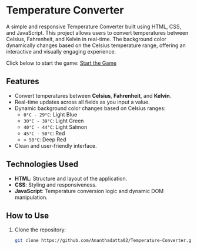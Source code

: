 # Temperature Converter

A simple and responsive Temperature Converter built using HTML, CSS, and JavaScript. This project allows users to convert temperatures between Celsius, Fahrenheit, and Kelvin in real-time. The background color dynamically changes based on the Celsius temperature range, offering an interactive and visually engaging experience.

Click below to start the game:
[Start the Game](https://ananthadatta02.github.io/Temperature-Converter/temperatureConverter.html)

## Features

- Convert temperatures between **Celsius**, **Fahrenheit**, and **Kelvin**.
- Real-time updates across all fields as you input a value.
- Dynamic background color changes based on Celsius ranges:
  - `0°C - 29°C`: Light Blue
  - `30°C - 39°C`: Light Green
  - `40°C - 44°C`: Light Salmon
  - `45°C - 50°C`: Red
  - `> 50°C`: Deep Red
- Clean and user-friendly interface.

## Technologies Used

- **HTML**: Structure and layout of the application.
- **CSS**: Styling and responsiveness.
- **JavaScript**: Temperature conversion logic and dynamic DOM manipulation.

## How to Use

1. Clone the repository:
   ```bash
   git clone https://github.com/Ananthadatta02/Temperature-Converter.git
